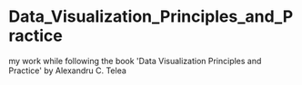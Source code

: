 # Data_Visualization_Principles_and_Practice
my work while following the book 'Data Visualization Principles and Practice' by Alexandru C. Telea
